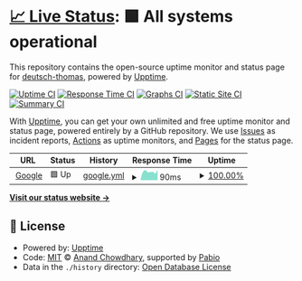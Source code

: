 # [📈 Live Status](https://deutsch-thomas.github.io/upptime-monitor): <!--live status--> **🟩 All systems operational**

This repository contains the open-source uptime monitor and status page for [deutsch-thomas](https://deutsch-thomas.github.io/upptime-monitor), powered by [Upptime](https://github.com/upptime/upptime).

[![Uptime CI](https://github.com/deutsch-thomas/upptime-monitor/workflows/Uptime%20CI/badge.svg)](https://github.com/deutsch-thomas/upptime-monitor/actions?query=workflow%3A%22Uptime+CI%22)
[![Response Time CI](https://github.com/deutsch-thomas/upptime-monitor/workflows/Response%20Time%20CI/badge.svg)](https://github.com/deutsch-thomas/upptime-monitor/actions?query=workflow%3A%22Response+Time+CI%22)
[![Graphs CI](https://github.com/deutsch-thomas/upptime-monitor/workflows/Graphs%20CI/badge.svg)](https://github.com/deutsch-thomas/upptime-monitor/actions?query=workflow%3A%22Graphs+CI%22)
[![Static Site CI](https://github.com/deutsch-thomas/upptime-monitor/workflows/Static%20Site%20CI/badge.svg)](https://github.com/deutsch-thomas/upptime-monitor/actions?query=workflow%3A%22Static+Site+CI%22)
[![Summary CI](https://github.com/deutsch-thomas/upptime-monitor/workflows/Summary%20CI/badge.svg)](https://github.com/deutsch-thomas/upptime-monitor/actions?query=workflow%3A%22Summary+CI%22)

With [Upptime](https://upptime.js.org), you can get your own unlimited and free uptime monitor and status page, powered entirely by a GitHub repository. We use [Issues](https://github.com/deutsch-thomas/upptime-monitor/issues) as incident reports, [Actions](https://github.com/deutsch-thomas/upptime-monitor/actions) as uptime monitors, and [Pages](https://deutsch-thomas.github.io/upptime-monitor) for the status page.

<!--start: status pages-->
<!-- This summary is generated by Upptime (https://github.com/upptime/upptime) -->
<!-- Do not edit this manually, your changes will be overwritten -->
<!-- prettier-ignore -->
| URL | Status | History | Response Time | Uptime |
| --- | ------ | ------- | ------------- | ------ |
| <img alt="" src="https://icons.duckduckgo.com/ip3/www.google.com.ico" height="13"> [Google](https://www.google.com) | 🟩 Up | [google.yml](https://github.com/deutsch-thomas/upptime-monitor/commits/HEAD/history/google.yml) | <details><summary><img alt="Response time graph" src="./graphs/google/response-time-week.png" height="20"> 90ms</summary><br><a href="https://deutsch-thomas.github.io/upptime-monitor/history/google"><img alt="Response time 90" src="https://img.shields.io/endpoint?url=https%3A%2F%2Fraw.githubusercontent.com%2Fdeutsch-thomas%2Fupptime-monitor%2FHEAD%2Fapi%2Fgoogle%2Fresponse-time.json"></a><br><a href="https://deutsch-thomas.github.io/upptime-monitor/history/google"><img alt="24-hour response time 90" src="https://img.shields.io/endpoint?url=https%3A%2F%2Fraw.githubusercontent.com%2Fdeutsch-thomas%2Fupptime-monitor%2FHEAD%2Fapi%2Fgoogle%2Fresponse-time-day.json"></a><br><a href="https://deutsch-thomas.github.io/upptime-monitor/history/google"><img alt="7-day response time 90" src="https://img.shields.io/endpoint?url=https%3A%2F%2Fraw.githubusercontent.com%2Fdeutsch-thomas%2Fupptime-monitor%2FHEAD%2Fapi%2Fgoogle%2Fresponse-time-week.json"></a><br><a href="https://deutsch-thomas.github.io/upptime-monitor/history/google"><img alt="30-day response time 90" src="https://img.shields.io/endpoint?url=https%3A%2F%2Fraw.githubusercontent.com%2Fdeutsch-thomas%2Fupptime-monitor%2FHEAD%2Fapi%2Fgoogle%2Fresponse-time-month.json"></a><br><a href="https://deutsch-thomas.github.io/upptime-monitor/history/google"><img alt="1-year response time 90" src="https://img.shields.io/endpoint?url=https%3A%2F%2Fraw.githubusercontent.com%2Fdeutsch-thomas%2Fupptime-monitor%2FHEAD%2Fapi%2Fgoogle%2Fresponse-time-year.json"></a></details> | <details><summary><a href="https://deutsch-thomas.github.io/upptime-monitor/history/google">100.00%</a></summary><a href="https://deutsch-thomas.github.io/upptime-monitor/history/google"><img alt="All-time uptime 100.00%" src="https://img.shields.io/endpoint?url=https%3A%2F%2Fraw.githubusercontent.com%2Fdeutsch-thomas%2Fupptime-monitor%2FHEAD%2Fapi%2Fgoogle%2Fuptime.json"></a><br><a href="https://deutsch-thomas.github.io/upptime-monitor/history/google"><img alt="24-hour uptime 100.00%" src="https://img.shields.io/endpoint?url=https%3A%2F%2Fraw.githubusercontent.com%2Fdeutsch-thomas%2Fupptime-monitor%2FHEAD%2Fapi%2Fgoogle%2Fuptime-day.json"></a><br><a href="https://deutsch-thomas.github.io/upptime-monitor/history/google"><img alt="7-day uptime 100.00%" src="https://img.shields.io/endpoint?url=https%3A%2F%2Fraw.githubusercontent.com%2Fdeutsch-thomas%2Fupptime-monitor%2FHEAD%2Fapi%2Fgoogle%2Fuptime-week.json"></a><br><a href="https://deutsch-thomas.github.io/upptime-monitor/history/google"><img alt="30-day uptime 100.00%" src="https://img.shields.io/endpoint?url=https%3A%2F%2Fraw.githubusercontent.com%2Fdeutsch-thomas%2Fupptime-monitor%2FHEAD%2Fapi%2Fgoogle%2Fuptime-month.json"></a><br><a href="https://deutsch-thomas.github.io/upptime-monitor/history/google"><img alt="1-year uptime 100.00%" src="https://img.shields.io/endpoint?url=https%3A%2F%2Fraw.githubusercontent.com%2Fdeutsch-thomas%2Fupptime-monitor%2FHEAD%2Fapi%2Fgoogle%2Fuptime-year.json"></a></details>

<!--end: status pages-->

[**Visit our status website →**](https://deutsch-thomas.github.io/upptime-monitor)

## 📄 License

- Powered by: [Upptime](https://github.com/upptime/upptime)
- Code: [MIT](./LICENSE) © [Anand Chowdhary](https://anandchowdhary.com), supported by [Pabio](https://pabio.com)
- Data in the `./history` directory: [Open Database License](https://opendatacommons.org/licenses/odbl/1-0/)
